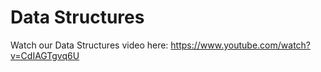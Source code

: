 # Data Structures

Watch our Data Structures video here: https://www.youtube.com/watch?v=CdIAGTgvq6U
